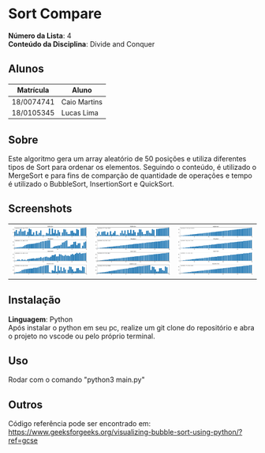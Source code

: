# Sort Compare

**Número da Lista**: 4<br>
**Conteúdo da Disciplina**: Divide and Conquer<br>

## Alunos
| Matrícula  | Aluno        |
| ---------- | ------------ |
| 18/0074741 | Caio Martins |
| 18/0105345 | Lucas Lima   |

## Sobre 
Este algoritmo gera um array aleatório de 50 posições e utiliza diferentes tipos de Sort para ordenar os elementos. Seguindo o conteúdo, é utilizado o MergeSort e para fins de comparção de quantidade de operações e tempo é utilizado o BubbleSort, InsertionSort e QuickSort. 

## Screenshots
<table>
    <tr>
        <td><img src="/assets/01.png" width="300"></td>
        <td><img src="/assets/02.png" width="300"></td>
      <td><img src="/assets/03.png" width="300"></td>
    </tr>
</table>

## Instalação 
**Linguagem**: Python<br>
Após instalar o python em seu pc, realize um git clone do repositório e abra o projeto no vscode ou pelo próprio terminal.

## Uso 
Rodar com o comando "python3 main.py"

## Outros 
Código referência pode ser encontrado em: https://www.geeksforgeeks.org/visualizing-bubble-sort-using-python/?ref=gcse




